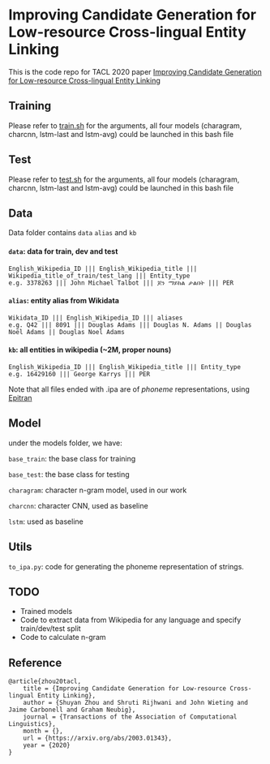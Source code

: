 # Improving Candidate Generation for Low-resource Cross-lingual Entity Linking

This is the code repo for TACL 2020 paper [Improving Candidate Generation for Low-resource Cross-lingual Entity Linking](https://arxiv.org/abs/2003.01343)

## Training
Please refer to [train.sh](https://github.com/shuyanzhou/pbel_plus/blob/master/train.sh) for the arguments, all four models (charagram, charcnn, lstm-last and lstm-avg) could be launched in this bash file

## Test
Please refer to [test.sh](https://github.com/shuyanzhou/pbel_plus/blob/master/test.sh) for the arguments, all four models (charagram, charcnn, lstm-last and lstm-avg) could be launched in this bash file

## Data
Data folder contains ``data`` ``alias`` and ``kb``
#### ``data``: data for train, dev and test
```
English_Wikipedia_ID ||| English_Wikipedia_title ||| Wikipedia_title_of_train/test_lang ||| Entity_type
e.g. 3378263 ||| John Michael Talbot ||| ጆን ማይክል ታልበት ||| PER
```
#### ``alias``: entity alias from Wikidata
```
Wikidata_ID ||| English_Wikipedia_ID ||| aliases
e.g. Q42 ||| 8091 ||| Douglas Adams ||| Douglas N. Adams || Douglas Noël Adams || Douglas Noel Adams
```

#### ``kb``: all entities in wikipedia (~2M, proper nouns)
```
English_Wikipedia_ID ||| English_Wikipedia_title ||| Entity_type
e.g. 16429160 ||| George Karrys ||| PER
```
Note that all files ended with .ipa are of *phoneme* representations, using [Epitran](https://github.com/dmort27/epitran)

## Model
under the models folder, we have:

``base_train``: the base class for training 

``base_test``: the base class for testing

``charagram``: character n-gram model, used in our work

``charcnn``: character CNN, used as baseline

``lstm``: used as baseline

## Utils
``to_ipa.py``: code for generating the phoneme representation of strings. 
## TODO
* Trained models
* Code to extract data from Wikipedia for any language and specify train/dev/test split
* Code to calculate n-gram
## Reference
```
@article{zhou20tacl,
    title = {Improving Candidate Generation for Low-resource Cross-lingual Entity Linking},
    author = {Shuyan Zhou and Shruti Rijhwani and John Wieting and Jaime Carbonell and Graham Neubig},
    journal = {Transactions of the Association of Computational Linguistics},
    month = {},
    url = {https://arxiv.org/abs/2003.01343},
    year = {2020}
}

```
